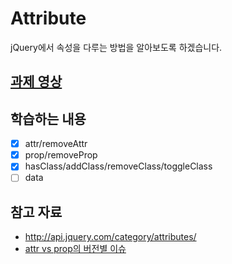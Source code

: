 # Attribute
jQuery에서 속성을 다루는 방법을 알아보도록 하겠습니다.

## [과제 영상](http://portal.nhnnext.org/streaming/2016/1%ED%95%99%EA%B8%B0/jQuery/%EC%A0%84%EC%9A%A9%EC%9A%B0/661)

## 학습하는 내용
- [x] attr/removeAttr
- [x] prop/removeProp
- [x] hasClass/addClass/removeClass/toggleClass
- [ ] data

## 참고 자료
- http://api.jquery.com/category/attributes/
- [attr vs prop의 버전별 이슈](http://api.jquery.com/attr/#attr1)
